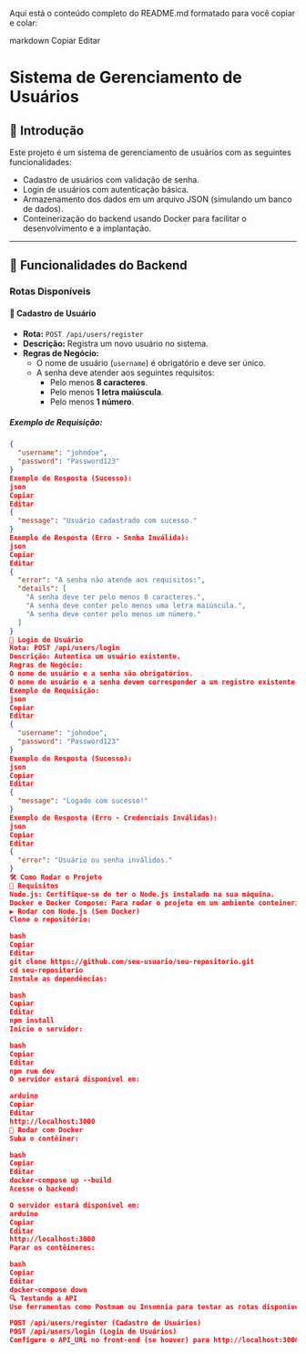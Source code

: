 
Aqui está o conteúdo completo do README.md formatado para você copiar e colar:

markdown
Copiar
Editar
# Sistema de Gerenciamento de Usuários

## 📖 Introdução
Este projeto é um sistema de gerenciamento de usuários com as seguintes funcionalidades:
- Cadastro de usuários com validação de senha.
- Login de usuários com autenticação básica.
- Armazenamento dos dados em um arquivo JSON (simulando um banco de dados).
- Conteinerização do backend usando Docker para facilitar o desenvolvimento e a implantação.

---

## 🚀 Funcionalidades do Backend

### Rotas Disponíveis

#### 📌 Cadastro de Usuário
- **Rota:** `POST /api/users/register`
- **Descrição:** Registra um novo usuário no sistema.
- **Regras de Negócio:**
  - O nome de usuário (`username`) é obrigatório e deve ser único.
  - A senha deve atender aos seguintes requisitos:
    - Pelo menos **8 caracteres**.
    - Pelo menos **1 letra maiúscula**.
    - Pelo menos **1 número**.

##### Exemplo de Requisição:
```json
{
  "username": "johndoe",
  "password": "Password123"
}
Exemplo de Resposta (Sucesso):
json
Copiar
Editar
{
  "message": "Usuário cadastrado com sucesso."
}
Exemplo de Resposta (Erro - Senha Inválida):
json
Copiar
Editar
{
  "error": "A senha não atende aos requisitos:",
  "details": [
    "A senha deve ter pelo menos 8 caracteres.",
    "A senha deve conter pelo menos uma letra maiúscula.",
    "A senha deve conter pelo menos um número."
  ]
}
📌 Login de Usuário
Rota: POST /api/users/login
Descrição: Autentica um usuário existente.
Regras de Negócio:
O nome de usuário e a senha são obrigatórios.
O nome de usuário e a senha devem corresponder a um registro existente.
Exemplo de Requisição:
json
Copiar
Editar
{
  "username": "johndoe",
  "password": "Password123"
}
Exemplo de Resposta (Sucesso):
json
Copiar
Editar
{
  "message": "Logado com sucesso!"
}
Exemplo de Resposta (Erro - Credenciais Inválidas):
json
Copiar
Editar
{
  "error": "Usuário ou senha inválidos."
}
🛠️ Como Rodar o Projeto
🔧 Requisitos
Node.js: Certifique-se de ter o Node.js instalado na sua máquina.
Docker e Docker Compose: Para rodar o projeto em um ambiente conteinerizado.
▶️ Rodar com Node.js (Sem Docker)
Clone o repositório:

bash
Copiar
Editar
git clone https://github.com/seu-usuario/seu-repositorio.git
cd seu-repositorio
Instale as dependências:

bash
Copiar
Editar
npm install
Inicie o servidor:

bash
Copiar
Editar
npm run dev
O servidor estará disponível em:

arduino
Copiar
Editar
http://localhost:3000
🐳 Rodar com Docker
Suba o contêiner:

bash
Copiar
Editar
docker-compose up --build
Acesse o backend:

O servidor estará disponível em:
arduino
Copiar
Editar
http://localhost:3000
Parar os contêineres:

bash
Copiar
Editar
docker-compose down
🔍 Testando a API
Use ferramentas como Postman ou Insomnia para testar as rotas disponíveis:

POST /api/users/register (Cadastro de Usuários)
POST /api/users/login (Login de Usuários)
Configure o API_URL no front-end (se houver) para http://localhost:3000.